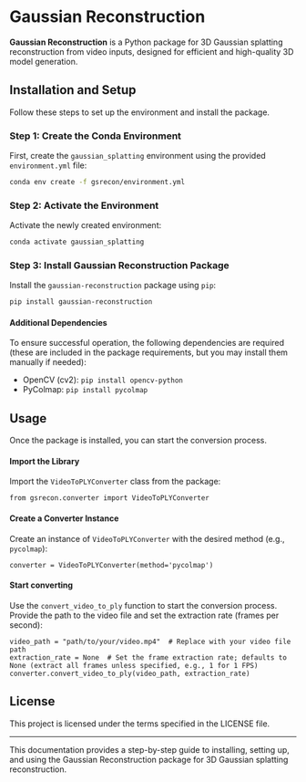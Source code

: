 
# Gaussian Reconstruction

**Gaussian Reconstruction** is a Python package for 3D Gaussian splatting reconstruction from video inputs, designed for efficient and high-quality 3D model generation.

## Installation and Setup

Follow these steps to set up the environment and install the package.

### Step 1: Create the Conda Environment

First, create the `gaussian_splatting` environment using the provided `environment.yml` file:

```bash
conda env create -f gsrecon/environment.yml
```

### Step 2: Activate the Environment

Activate the newly created environment:

```bash
conda activate gaussian_splatting
```

### Step 3: Install Gaussian Reconstruction Package

Install the `gaussian-reconstruction` package using `pip`:

```bash
pip install gaussian-reconstruction
```

#### Additional Dependencies

To ensure successful operation, the following dependencies are required (these are included in the package requirements, but you may install them manually if needed):

- OpenCV (cv2): `pip install opencv-python`
- PyColmap: `pip install pycolmap`

## Usage

Once the package is installed, you can start the conversion process.

#### Import the Library

Import the `VideoToPLYConverter` class from the package:

```
from gsrecon.converter import VideoToPLYConverter
```

#### Create a Converter Instance

Create an instance of `VideoToPLYConverter` with the desired method (e.g., `pycolmap`):

```
converter = VideoToPLYConverter(method='pycolmap')
```

#### Start converting 

Use the `convert_video_to_ply` function to start the conversion process. Provide the path to the video file and set the extraction rate (frames per second):

```
video_path = "path/to/your/video.mp4"  # Replace with your video file path
extraction_rate = None  # Set the frame extraction rate; defaults to None (extract all frames unless specified, e.g., 1 for 1 FPS)
converter.convert_video_to_ply(video_path, extraction_rate)
```

## License

This project is licensed under the terms specified in the LICENSE file.

---

This documentation provides a step-by-step guide to installing, setting up, and using the Gaussian Reconstruction package for 3D Gaussian splatting reconstruction.
```
